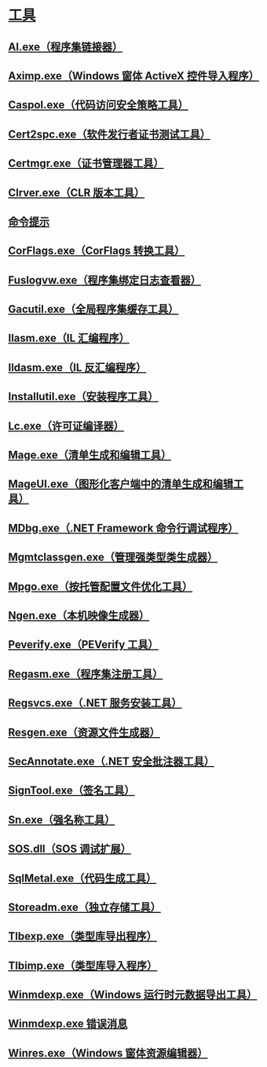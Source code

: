 # [工具](index.md)
## [Al.exe（程序集链接器）](al-exe-assembly-linker.md)
## [Aximp.exe（Windows 窗体 ActiveX 控件导入程序）](aximp-exe-windows-forms-activex-control-importer.md)
## [Caspol.exe（代码访问安全策略工具）](caspol-exe-code-access-security-policy-tool.md)
## [Cert2spc.exe（软件发行者证书测试工具）](cert2spc-exe-software-publisher-certificate-test-tool.md)
## [Certmgr.exe（证书管理器工具）](certmgr-exe-certificate-manager-tool.md)
## [Clrver.exe（CLR 版本工具）](clrver-exe-clr-version-tool.md)
## [命令提示](developer-command-prompt-for-vs.md)
## [CorFlags.exe（CorFlags 转换工具）](corflags-exe-corflags-conversion-tool.md)
## [Fuslogvw.exe（程序集绑定日志查看器）](fuslogvw-exe-assembly-binding-log-viewer.md)
## [Gacutil.exe（全局程序集缓存工具）](gacutil-exe-gac-tool.md)
## [Ilasm.exe（IL 汇编程序）](ilasm-exe-il-assembler.md)
## [Ildasm.exe（IL 反汇编程序）](ildasm-exe-il-disassembler.md)
## [Installutil.exe（安装程序工具）](installutil-exe-installer-tool.md)
## [Lc.exe（许可证编译器）](lc-exe-license-compiler.md)
## [Mage.exe（清单生成和编辑工具）](mage-exe-manifest-generation-and-editing-tool.md)
## [MageUI.exe（图形化客户端中的清单生成和编辑工具）](mageui-exe-manifest-generation-and-editing-tool-graphical-client.md)
## [MDbg.exe（.NET Framework 命令行调试程序）](mdbg-exe.md)
## [Mgmtclassgen.exe（管理强类型类生成器）](mgmtclassgen-exe.md)
## [Mpgo.exe（按托管配置文件优化工具）](mpgo-exe-managed-profile-guided-optimization-tool.md)
## [Ngen.exe（本机映像生成器）](ngen-exe-native-image-generator.md)
## [Peverify.exe（PEVerify 工具）](peverify-exe-peverify-tool.md)
## [Regasm.exe（程序集注册工具）](regasm-exe-assembly-registration-tool.md)
## [Regsvcs.exe（.NET 服务安装工具）](regsvcs-exe-net-services-installation-tool.md)
## [Resgen.exe（资源文件生成器）](resgen-exe-resource-file-generator.md)
## [SecAnnotate.exe（.NET 安全批注器工具）](secannotate-exe-net-security-annotator-tool.md)
## [SignTool.exe（签名工具）](signtool-exe.md)
## [Sn.exe（强名称工具）](sn-exe-strong-name-tool.md)
## [SOS.dll（SOS 调试扩展）](sos-dll-sos-debugging-extension.md)
## [SqlMetal.exe（代码生成工具）](sqlmetal-exe-code-generation-tool.md)
## [Storeadm.exe（独立存储工具）](storeadm-exe-isolated-storage-tool.md)
## [Tlbexp.exe（类型库导出程序）](tlbexp-exe-type-library-exporter.md)
## [Tlbimp.exe（类型库导入程序）](tlbimp-exe-type-library-importer.md)
## [Winmdexp.exe（Windows 运行时元数据导出工具）](winmdexp-exe-windows-runtime-metadata-export-tool.md)
## [Winmdexp.exe 错误消息](winmdexp-exe-error-messages.md)
## [Winres.exe（Windows 窗体资源编辑器）](winres-exe-windows-forms-resource-editor.md)
